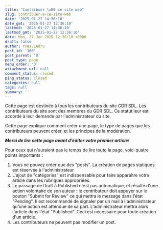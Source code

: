 ```yaml
---
title: "Contribuer \xE0 ce site web"
slug: contribuer-a-ce-site-web
date: '2025-01-27 14:36:10'
date_gmt: '2025-01-27 12:36:10'
lastmod: '2025-01-27 14:36:10'
lastmod_gmt: '2025-01-27 12:36:10'
date: Mon, 27 Jan 2025 12:36:10 +0000
draft: false
author: Yves.Ledru
post_id: '366'
post_parent: '0'
post_type: page
menu_order: '0'
attachment_url: null
comment_status: closed
ping_status: closed
categories: null
tags: null
summary: ''
---
```


Cette page est destinée à tous les contributeurs du site GDR SDL. Les contributeurs du site sont des membres du GDR SDL. Ce statut leur est accordé à leur demande par l'administrateur du site.

Cette page explique comment créer une page, le type de pages que les contributeurs peuvent créer, et les principes de la modération.

_**Merci de lire cette page avant d'éditer votre premier article!**_

Pour ceux qui n'auraient pas le temps de lire toute la page, voici quatre points importants :

  1. Vous ne pouvez créer que des "posts". La création de pages statiques est réservée à l'administrateur.
  2. L'ajout de "catégories" est indispensable pour faire apparaître votre article dans les rubriques appropriées.
  3. Le passage de Draft à Published n'est pas automatique, et résulte d'une action volontaire de son auteur : le contributeur doit appuyer sur le bouton "Submit for Review" ce qui mettra le message dans l'état "Pending". Il est recommandé de signaler par un mail à l'administrateur qu'une action est attendue de sa part. L'administrateur mettra alors l'article dans l'état "Published". Ceci est nécessaire pour toute création d'un article.
  4. Les contributeurs ne peuvent pas modifier un post.


